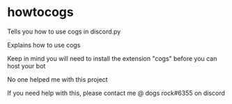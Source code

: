 # howtocogs
Tells you how to use cogs in discord.py


Explains how to use cogs

Keep in mind you will need to install the extension "cogs" before you can host your bot

No one helped me with this project

If you need help with this, please contact me @ dogs rock#6355 on discord
